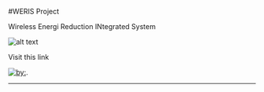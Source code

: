 #WERIS Project

Wireless Energi Reduction INtegrated System

![alt text][logo]

[logo]: https://github.com/PedroJoTe/Temp_OTA/blob/master/Primary-logo.png


Visit this link 

 [![by:](https://ci.appveyor.com/api/projects/status/a8m2b97bxsbo6jhh?svg=true)](http:www.pinrolinvic.com).

 ---
